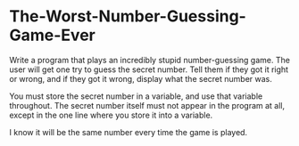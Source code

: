 # The-Worst-Number-Guessing-Game-Ever
Write a program that plays an incredibly stupid number-guessing game. The user will get one try to guess the secret number. Tell them if they got it right or wrong, and if they got it wrong, display what the secret number was.

You must store the secret number in a variable, and use that variable throughout. The secret number itself must not appear in the program at all, except in the one line where you store it into a variable.

I know it will be the same number every time the game is played.
